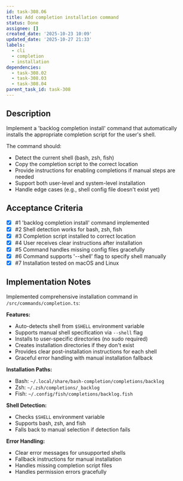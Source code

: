 ```yaml
---
id: task-308.06
title: Add completion installation command
status: Done
assignee: []
created_date: '2025-10-23 10:09'
updated_date: '2025-10-27 21:33'
labels:
  - cli
  - completion
  - installation
dependencies:
  - task-308.02
  - task-308.03
  - task-308.04
parent_task_id: task-308
---
```


## Description

<!-- SECTION:DESCRIPTION:BEGIN -->
Implement a 'backlog completion install' command that automatically installs the appropriate completion script for the user's shell.

The command should:
- Detect the current shell (bash, zsh, fish)
- Copy the completion script to the correct location
- Provide instructions for enabling completions if manual steps are needed
- Support both user-level and system-level installation
- Handle edge cases (e.g., shell config file doesn't exist yet)
<!-- SECTION:DESCRIPTION:END -->

## Acceptance Criteria
<!-- AC:BEGIN -->
- [x] #1 'backlog completion install' command implemented
- [x] #2 Shell detection works for bash, zsh, fish
- [x] #3 Completion script installed to correct location
- [x] #4 User receives clear instructions after installation
- [x] #5 Command handles missing config files gracefully
- [x] #6 Command supports '--shell' flag to specify shell manually
- [x] #7 Installation tested on macOS and Linux
<!-- AC:END -->

## Implementation Notes

<!-- SECTION:NOTES:BEGIN -->
Implemented comprehensive installation command in `/src/commands/completion.ts`:

**Features:**
- Auto-detects shell from `$SHELL` environment variable
- Supports manual shell specification via `--shell` flag
- Installs to user-specific directories (no sudo required)
- Creates installation directories if they don't exist
- Provides clear post-installation instructions for each shell
- Graceful error handling with manual installation fallback

**Installation Paths:**
- Bash: `~/.local/share/bash-completion/completions/backlog`
- Zsh: `~/.zsh/completions/_backlog`
- Fish: `~/.config/fish/completions/backlog.fish`

**Shell Detection:**
- Checks `$SHELL` environment variable
- Supports bash, zsh, and fish
- Falls back to manual selection if detection fails

**Error Handling:**
- Clear error messages for unsupported shells
- Fallback instructions for manual installation
- Handles missing completion script files
- Handles permission errors gracefully
<!-- SECTION:NOTES:END -->
